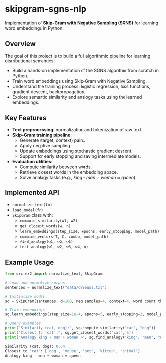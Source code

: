 # skipgram-sgns-nlp

Implementation of **Skip-Gram with Negative Sampling (SGNS)** for learning word embeddings in Python.  

## Overview
The goal of this project is to build a full algorithmic pipeline for learning distributional semantics:
- Build a hands-on implementation of the SGNS algorithm from scratch in Python.
- Train word embeddings using Skip-Gram with Negative Sampling.
- Understand the training process: logistic regression, loss functions, gradient descent, backpropagation.
- Explore semantic similarity and analogy tasks using the learned embeddings.

## Key Features
- **Text preprocessing**: normalization and tokenization of raw text.
- **Skip-Gram training pipeline**:
  - Generate (target, context) pairs.
  - Apply negative sampling.
  - Update embeddings using stochastic gradient descent.
  - Support for early stopping and saving intermediate models.
- **Evaluation utilities**:
  - Compute similarity between words.
  - Retrieve closest words in the embedding space.
  - Solve analogy tasks (e.g., *king - man + woman ≈ queen*).

## Implemented API
- `normalize_text(fn)`
- `load_model(fn)`
- `SkipGram` class with:
  - `compute_similarity(w1, w2)`
  - `get_closest_words(w, n)`
  - `learn_embeddings(step_size, epochs, early_stopping, model_path)`
  - `combine_vectors(T, C, combo, model_path)`
  - `find_analogy(w1, w2, w3)`
  - `test_analogy(w1, w2, w3, w4, n)`

## Example Usage
```python
from src.ex2 import normalize_text, SkipGram

# Load and normalize corpus
sentences = normalize_text("data/drSeuss.txt")

# Initialize model
sg = SkipGram(sentences, d=100, neg_samples=4, context=4, word_count_threshold=5)

# Train embeddings
sg.learn_embeddings(step_size=1e-4, epochs=5, early_stopping=2, model_path="models/sgns.pkl")

# Query examples
print("Similarity (cat, dog):", sg.compute_similarity("cat", "dog"))
print("Closest to 'cat':", sg.get_closest_words("cat", 5))
print("Analogy king - man + woman ≈", sg.find_analogy("king", "man", "woman"))

Similarity (cat, dog): 0.64
Closest to 'cat': ['dog', 'mouse', 'pet', 'kitten', 'animal']
Analogy king - man + woman ≈ queen
